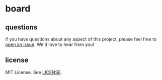 board
=======

questions
---------

if you have questions about any aspect of this project, please feel free to
[open an issue](https://github.com/nouvellesarchives/board/issues/new). We'd love to hear
from you!

license
-------

MIT License. See [LICENSE](LICENSE).
